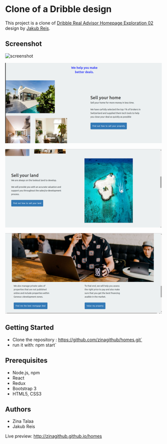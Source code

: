 # Clone of a Dribble design
This project is a clone of [Dribble Real Advisor Homepage Exploration 02](https://dribbble.com/shots/8214828-Real-Advisor-Homepage-Exploration-02/attachments/589156?mode=media) design by [Jakub Reis](https://dribbble.com/jakubreis).

 ## Screenshot
 
 ![screenshot](https://github.com/zinagithub/zinatalaa.codes/blob/master/src/components/img/homes.png)
 
![screenshot](https://github.com/zinagithub/homes/blob/master/src/components/images/home4.png)

![screenshot](https://github.com/zinagithub/homes/blob/master/src/components/images/home3.png)

![screenshot](https://github.com/zinagithub/homes/blob/master/src/components/images/home2.png)

## Getting Started

 * Clone the repository : https://github.com/zinagithub/homes.git`
 * run it with: npm start`
 
## Prerequisites 
 * Node.js, npm
 * React
 * Redux
 * Bootstrap 3
 * HTML5, CSS3
 
## Authors

* Zina Talaa
* Jakub Reis

Live preview: http://zinagithub.github.io/homes

